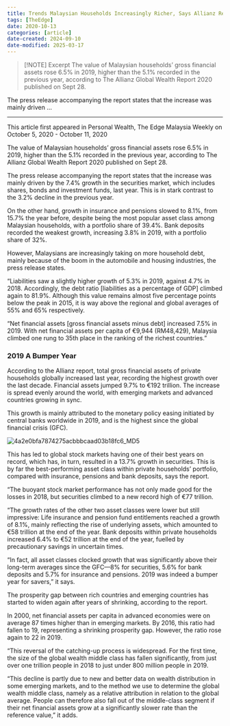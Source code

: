 ```yaml
---
title: Trends Malaysian Households Increasingly Richer, Says Allianz Report
tags: [TheEdge]
date: 2020-10-13
categories: [article]
date-created: 2024-09-10
date-modified: 2025-03-17
---
```


> [!NOTE] Excerpt
> The value of Malaysian households’ gross financial assets rose 6.5% in 2019, higher than the 5.1% recorded in the previous year, according to The Allianz Global Wealth Report 2020 published on Sept 28.

The press release accompanying the report states that the increase was mainly driven …

---

This article first appeared in Personal Wealth, The Edge Malaysia Weekly on October 5, 2020 - October 11, 2020

The value of Malaysian households’ gross financial assets rose 6.5% in 2019, higher than the 5.1% recorded in the previous year, according to The Allianz Global Wealth Report 2020 published on Sept 28.

The press release accompanying the report states that the increase was mainly driven by the 7.4% growth in the securities market, which includes shares, bonds and investment funds, last year. This is in stark contrast to the 3.2% decline in the previous year.

On the other hand, growth in insurance and pensions slowed to 8.1%, from 15.7% the year before, despite being the most popular asset class among Malaysian households, with a portfolio share of 39.4%. Bank deposits recorded the weakest growth, increasing 3.8% in 2019, with a portfolio share of 32%.

However, Malaysians are increasingly taking on more household debt, mainly because of the boom in the automobile and housing industries, the press release states.

“Liabilities saw a slightly higher growth of 5.3% in 2019, against 4.7% in 2018. Accordingly, the debt ratio \[liabilities as a percentage of GDP\] climbed again to 81.9%. Although this value remains almost five percentage points below the peak in 2015, it is way above the regional and global averages of 55% and 65% respectively.

“Net financial assets \[gross financial assets minus debt\] increased 7.5% in 2019. With net financial assets per capita of €9,944 (RM48,429), Malaysia climbed one rung to 35th place in the ranking of the richest countries.”

### 2019 A Bumper Year

According to the Allianz report, total gross financial assets of private households globally increased last year, recording the highest growth over the last decade. Financial assets jumped 9.7% to €192 trillion. The increase is spread evenly around the world, with emerging markets and advanced countries growing in sync.

This growth is mainly attributed to the monetary policy easing initiated by central banks worldwide in 2019, and is the highest since the global financial crisis (GFC).

![4a2e0bfa7874275acbbbcaad03b18fc6_MD5](/media/4a2e0bfa7874275acbbbcaad03b18fc6_MD5.jpg)

This has led to global stock markets having one of their best years on record, which has, in turn, resulted in a 13.7% growth in securities. This is by far the best-performing asset class within private households’ portfolio, compared with insurance, pensions and bank deposits, says the report.

“The buoyant stock market performance has not only made good for the losses in 2018, but securities climbed to a new record high of €77 trillion.

“The growth rates of the other two asset classes were lower but still impressive: Life insurance and pension fund entitlements reached a growth of 8.1%, mainly reflecting the rise of underlying assets, which amounted to €58 trillion at the end of the year. Bank deposits within private households increased 6.4% to €52 trillion at the end of the year, fuelled by precautionary savings in uncertain times.

“In fact, all asset classes clocked growth that was significantly above their long-term averages since the GFC—8% for securities, 5.6% for bank deposits and 5.7% for insurance and pensions. 2019 was indeed a bumper year for savers,” it says.

The prosperity gap between rich countries and emerging countries has started to widen again after years of shrinking, according to the report.

In 2000, net financial assets per capita in advanced economies were on average 87 times higher than in emerging markets. By 2016, this ratio had fallen to 19, representing a shrinking prosperity gap. However, the ratio rose again to 22 in 2019.

“This reversal of the catching-up process is widespread. For the first time, the size of the global wealth middle class has fallen significantly, from just over one trillion people in 2018 to just under 800 million people in 2019.

“This decline is partly due to new and better data on wealth distribution in some emerging markets, and to the method we use to determine the global wealth middle class, namely as a relative attribution in relation to the global average. People can therefore also fall out of the middle-class segment if their net financial assets grow at a significantly slower rate than the reference value,” it adds.

